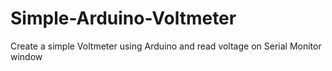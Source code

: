# Simple-Arduino-Voltmeter
Create a simple Voltmeter using Arduino and read voltage on Serial Monitor window
